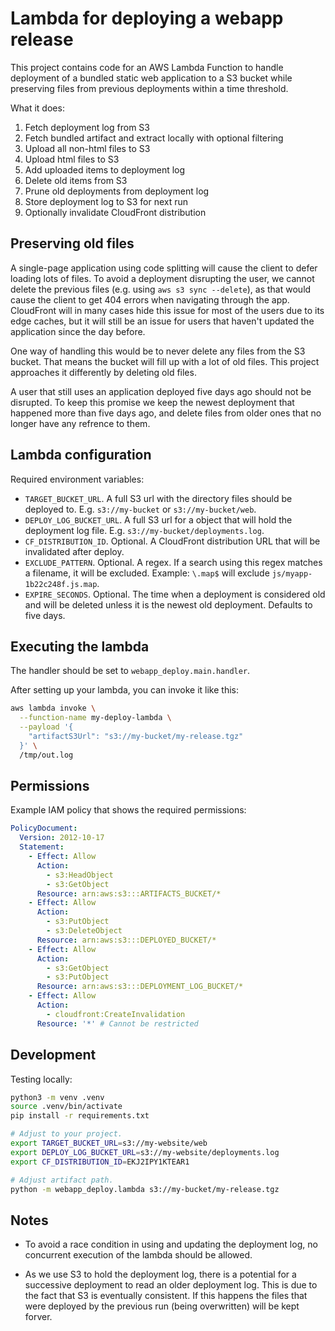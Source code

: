 # Lambda for deploying a webapp release

This project contains code for an AWS Lambda Function to handle
deployment of a bundled static web application to a S3 bucket
while preserving files from previous deployments within a time
threshold.

What it does:

1. Fetch deployment log from S3
1. Fetch bundled artifact and extract locally with optional filtering
1. Upload all non-html files to S3
1. Upload html files to S3
1. Add uploaded items to deployment log
1. Delete old items from S3
1. Prune old deployments from deployment log
1. Store deployment log to S3 for next run
1. Optionally invalidate CloudFront distribution

## Preserving old files

A single-page application using code splitting will cause the client to
defer loading lots of files. To avoid a deployment disrupting the user, we
cannot delete the previous files (e.g. using `aws s3 sync --delete`), as
that would cause the client to get 404 errors when navigating through the app.
CloudFront will in many cases hide this issue for most of the users due to
its edge caches, but it will still be an issue for users that haven't
updated the application since the day before.

One way of handling this would be to never delete any files from the
S3 bucket. That means the bucket will fill up with a lot of old files.
This project approaches it differently by deleting old files.

A user that still uses an application deployed five days ago should not
be disrupted. To keep this promise we keep the newest deployment that
happened more than five days ago, and delete files from older ones that no
longer have any refrence to them.

## Lambda configuration

Required environment variables:

- `TARGET_BUCKET_URL`. A full S3 url with the directory files should be
  deployed to. E.g. `s3://my-bucket` or `s3://my-bucket/web`.
- `DEPLOY_LOG_BUCKET_URL`. A full S3 url for a object that will hold
  the deployment log file. E.g. `s3://my-bucket/deployments.log`.
- `CF_DISTRIBUTION_ID`. Optional. A CloudFront distribution URL that will be
  invalidated after deploy.
- `EXCLUDE_PATTERN`. Optional. A regex. If a search using this regex
  matches a filename, it will be excluded. Example: `\.map$` will exclude
  `js/myapp-1b22c248f.js.map`.
- `EXPIRE_SECONDS`. Optional. The time when a deployment is considered old
  and will be deleted unless it is the newest old deployment. Defaults
  to five days.

## Executing the lambda

The handler should be set to `webapp_deploy.main.handler`.

After setting up your lambda, you can invoke it like this:

```bash
aws lambda invoke \
  --function-name my-deploy-lambda \
  --payload '{
    "artifactS3Url": "s3://my-bucket/my-release.tgz"
  }' \
  /tmp/out.log
```

## Permissions

Example IAM policy that shows the required permissions:

```yaml
PolicyDocument:
  Version: 2012-10-17
  Statement:
    - Effect: Allow
      Action:
        - s3:HeadObject
        - s3:GetObject
      Resource: arn:aws:s3:::ARTIFACTS_BUCKET/*
    - Effect: Allow
      Action:
        - s3:PutObject
        - s3:DeleteObject
      Resource: arn:aws:s3:::DEPLOYED_BUCKET/*
    - Effect: Allow
      Action:
        - s3:GetObject
        - s3:PutObject
      Resource: arn:aws:s3:::DEPLOYMENT_LOG_BUCKET/*
    - Effect: Allow
      Action:
        - cloudfront:CreateInvalidation
      Resource: '*' # Cannot be restricted
```

## Development

Testing locally:

```bash
python3 -m venv .venv
source .venv/bin/activate
pip install -r requirements.txt

# Adjust to your project.
export TARGET_BUCKET_URL=s3://my-website/web
export DEPLOY_LOG_BUCKET_URL=s3://my-website/deployments.log
export CF_DISTRIBUTION_ID=EKJ2IPY1KTEAR1

# Adjust artifact path.
python -m webapp_deploy.lambda s3://my-bucket/my-release.tgz
```

## Notes

- To avoid a race condition in using and updating the deployment log, no
  concurrent execution of the lambda should be allowed.

- As we use S3 to hold the deployment log, there is a potential for a
  successive deployment to read an older deployment log. This is due
  to the fact that S3 is eventually consistent. If this happens the files
  that were deployed by the previous run (being overwritten) will
  be kept forver.
